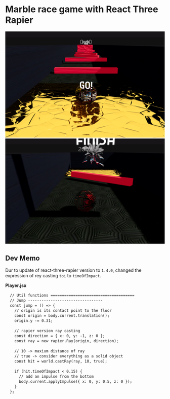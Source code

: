 # Marble race game with React Three Rapier

![an example app image 02](./public/images/an-app-example-image-02.png)
![an example app image 03](./public/images/an-app-example-image-03.png)

## Dev Memo

Dur to update of react-three-rapier version to `1.4.0`, changed the expression of rey casting `toi` to `timeOfImpact`.

**Player.jsx**

```
  // Util functions =====================================
  // Jump ---------------------------------
  const jump = () => {
    // origin is its contact point to the floor
    const origin = body.current.translation();
    origin.y -= 0.31;

    // rapier version ray casting
    const direction = { x: 0, y: -1, z: 0 };
    const ray = new rapier.Ray(origin, direction);

    // 10 -> maxium distance of ray
    // true -> consider everything as a solid object
    const hit = world.castRay(ray, 10, true);

    if (hit.timeOfImpact < 0.15) {
      // add an impulse from the bottom
      body.current.applyImpulse({ x: 0, y: 0.5, z: 0 });
    }
  };
```
